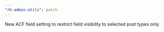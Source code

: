 ```yaml
---
"rh-admin-utils": patch
---
```


New ACF field setting to restrict field visibility to selected post types only
